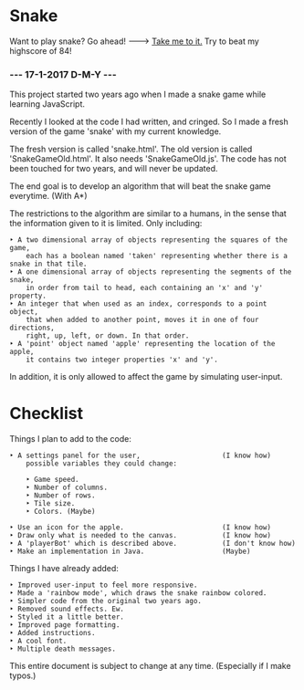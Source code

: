 # Snake

Want to play snake? Go ahead! ---> [Take me to it.](https://tombez.github.io/snake/)
Try to beat my highscore of 84!

### --- 17-1-2017 D-M-Y ---

This project started two years ago when I made a snake game while learning JavaScript.

Recently I looked at the code I had written, and cringed.
So I made a fresh version of the game 'snake' with my current knowledge.

The fresh version is called 'snake.html'.
The old version is called 'SnakeGameOld.html'.
	It also needs 'SnakeGameOld.js'.
	The code has not been touched for two years, and will never be updated.

The end goal is to develop an algorithm that will beat the snake game everytime.
	(With A*)

The restrictions to the algorithm are similar to a humans,
in the sense that the information given to it is limited.
Only including:

	‣ A two dimensional array of objects representing the squares of the game,
		each has a boolean named 'taken' representing whether there is a snake in that tile.
	‣ A one dimensional array of objects representing the segments of the snake,
		in order from tail to head, each containing an 'x' and 'y' property.
	‣ An integer that when used as an index, corresponds to a point object,
		that when added to another point, moves it in one of four directions,
		right, up, left, or down. In that order.
	‣ A 'point' object named 'apple' representing the location of the apple,
		it contains two integer properties 'x' and 'y'.
		
In addition, it is only allowed to affect the game by simulating user-input.

# Checklist
Things I plan to add to the code:

	‣ A settings panel for the user,					(I know how)
		possible variables they could change:

		‣ Game speed.
		‣ Number of columns.
		‣ Number of rows.
		‣ Tile size.
		‣ Colors. (Maybe)

	‣ Use an icon for the apple.						(I know how)
	‣ Draw only what is needed to the canvas.			(I know how)
	‣ A 'playerBot' which is described above.			(I don't know how)
	‣ Make an implementation in Java.					(Maybe)
	
Things I have already added:
	
	‣ Improved user-input to feel more responsive.
	‣ Made a 'rainbow mode', which draws the snake rainbow colored.
	‣ Simpler code from the original two years ago.
	‣ Removed sound effects. Ew.
	‣ Styled it a little better.
	‣ Improved page formatting.
	‣ Added instructions.
	‣ A cool font.
	‣ Multiple death messages.
	
This entire document is subject to change at any time. (Especially if I make typos.)
